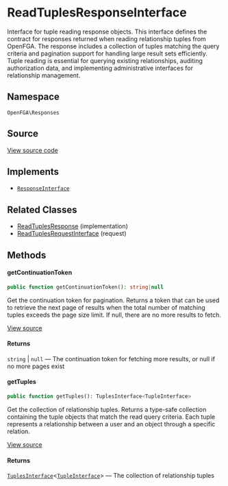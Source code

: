 # ReadTuplesResponseInterface

Interface for tuple reading response objects. This interface defines the contract for responses returned when reading relationship tuples from OpenFGA. The response includes a collection of tuples matching the query criteria and pagination support for handling large result sets efficiently. Tuple reading is essential for querying existing relationships, auditing authorization data, and implementing administrative interfaces for relationship management.

## Namespace
`OpenFGA\Responses`

## Source
[View source code](https://github.com/evansims/openfga-php/blob/main/src/Responses/ReadTuplesResponseInterface.php)

## Implements
* [`ResponseInterface`](ResponseInterface.md)

## Related Classes
* [ReadTuplesResponse](Responses/ReadTuplesResponse.md) (implementation)
* [ReadTuplesRequestInterface](Requests/ReadTuplesRequestInterface.md) (request)



## Methods

                                    
#### getContinuationToken


```php
public function getContinuationToken(): string|null
```

Get the continuation token for pagination. Returns a token that can be used to retrieve the next page of results when the total number of matching tuples exceeds the page size limit. If null, there are no more results to fetch.

[View source](https://github.com/evansims/openfga-php/blob/main/src/Responses/ReadTuplesResponseInterface.php#L45)


#### Returns
`string` &#124; `null` — The continuation token for fetching more results, or null if no more pages exist
#### getTuples


```php
public function getTuples(): TuplesInterface<TupleInterface>
```

Get the collection of relationship tuples. Returns a type-safe collection containing the tuple objects that match the read query criteria. Each tuple represents a relationship between a user and an object through a specific relation.

[View source](https://github.com/evansims/openfga-php/blob/main/src/Responses/ReadTuplesResponseInterface.php#L56)


#### Returns
[`TuplesInterface`](Models/Collections/TuplesInterface.md)&lt;[`TupleInterface`](Models/TupleInterface.md)&gt; — The collection of relationship tuples
